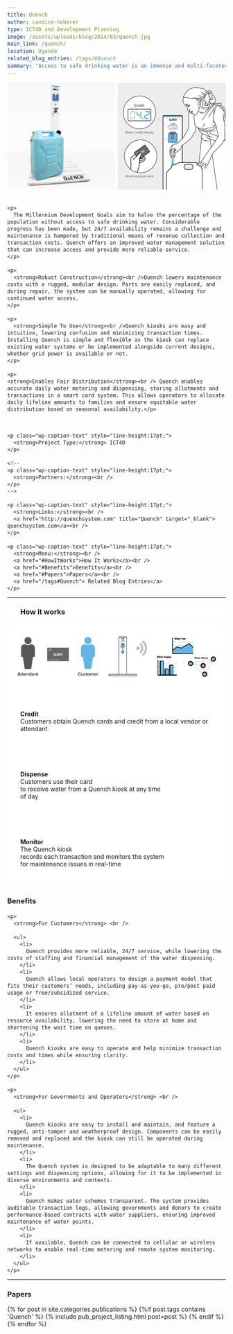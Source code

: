 ```yaml
---
title: Quench
author: candice-heberer
type: ICT4D and Development Planning
image: /assets/uploads/blog/2014/03/quench.jpg
main_link: /quench/
location: Uganda
related_blog_entries: /tags/#Quench
summary: "Access to safe drinking water is an immense and multi-faceted problem in the developing world. Quench is a smart water dispensing solution that ensures all-day access to safe drinking water and allows accurate metering and monitoring of water supply and usage, including the provision of a daily “lifeline” amount of water to all households using the system."
---
```


<div class="row-fluid">
  <div class="span12">
    <img src="/assets/uploads/blog/2014/10/quench_hero.jpg" alt="quench_hero" />
  </div>
</div>

<div class="row-fluid">
  <div class="span9">
    <br />

    <p>
      The Millennium Development Goals aim to halve the percentage of the population without access to safe drinking water. Considerable progress has been made, but 24/7 availability remains a challenge and maintenance is hampered by traditional means of revenue collection and transaction costs. Quench offers an improved water management solution that can increase access and provide more reliable service.
    </p>

    <p>
      <strong>Robust Construction</strong><br />Quench lowers maintenance costs with a rugged, modular design. Parts are easily replaced, and during repair, the system can be manually operated, allowing for continued water access.
    </p>

    <p>
      <strong>Simple To Use</strong><br />Quench kiosks are easy and intuitive, lowering confusion and minimizing transaction times. Installing Quench is simple and flexible as the kiosk can replace existing water systems or be implemented alongside current designs, whether grid power is available or not.
    </p>

    <p>
    <strong>Enables Fair Distribution</strong><br /> Quench enables accurate daily water metering and dispensing, storing allotments and transactions in a smart card system. This allows operators to allocate daily lifeline amounts to families and ensure equitable water distribution based on seasonal availability.</p>
  </div>

  <div class="span3">
    <br />

    <p class="wp-caption-text" style="line-height:17pt;">
      <strong>Project Type:</strong> ICT4D
    </p>

    <!--
    <p class="wp-caption-text" style="line-height:17pt;">
      <strong>Partners:</strong><br />
    </p>
    -->

    <p class="wp-caption-text" style="line-height:17pt;">
      <strong>Links:</strong><br />
      <a href="http://quenchsystem.com" title="Quench" target="_blank"> quenchsystem.com</a><br />
    </p>

    <p class="wp-caption-text" style="line-height:17pt;">
      <strong>Menu:</strong><br />
      <a href="#HowItWorks">How It Works</a><br />
      <a href="#Benefits">Benefits</a><br />
      <a href="#Papers">Papers</a><br />
      <a href="/tags#Quench"> Related Blog Entries</a>
    </p>

  </div>
</div>

* * *

<div class="row-fluid" style="background:#FFFFFF;">
  <div class="span12" style="padding:0px 0px 0px 30px;">
    <a id="HowItWorks"></a>
    <h3>
      How it works
    </h3>
  </div>
</div>

<div class="row-fluid" style="background:#FFFFFF;">
  <div class="span12">
    <img src="/assets/uploads/blog/2014/10/howitworks.png" alt="howitworks" />
  </div>
</div>

<div class="row-fluid" style="background:#FFFFFF;">
  <div class="span4" style="padding:30px;">
    <p>
      <strong>Credit</strong><br />Customers obtain Quench cards and credit from a local vendor or attendant
    </p>
  </div>

  <div class="span4" style="padding:30px;">
    <p>
      <strong>Dispense</strong><br />Customers use their card <br />to receive water from a Quench kiosk at any time <br />of day
    </p>
  </div>

  <div class="span4" style="padding:30px;">
    <p>
      <strong>Monitor</strong><br />The Quench kiosk <br />records each transaction and monitors the system <br />for maintenance issues in real-time
    </p>
  </div>
</div>


<div class="row-fluid">
  <div class="span12">
    <a id="Benefits"></a>
    <h3>
      Benefits
    </h3>

    <p>
      <strong>For Customers</strong> <br />

      <ul>
        <li>
          Quench provides more reliable, 24/7 service, while lowering the costs of staffing and financial management of the water dispensing.
        </li>
        <li>
          Quench allows local operators to design a payment model that fits their customers’ needs, including pay-as-you-go, pre/post paid usage or free/subsidized service.
        </li>
        <li>
          It ensures allotment of a lifeline amount of water based on resource availability, lowering the need to store at home and shortening the wait time on queues.
        </li>
        <li>
          Quench kiosks are easy to operate and help minimize transaction costs and times while ensuring clarity.
        </li>
      </ul>
    </p>

    <p>
      <strong>For Governments and Operators</strong> <br />

      <ul>
        <li>
          Quench kiosks are easy to install and maintain, and feature a rugged, anti-tamper and weatherproof design. Components can be easily removed and replaced and the kiosk can still be operated during maintenance.
        </li>
        <li>
          The Quench system is designed to be adaptable to many different settings and dispensing options, allowing for it to be implemented in diverse environments and contexts.
        </li>
        <li>
          Quench makes water schemes transparent. The system provides auditable transaction logs, allowing governments and donors to create performance-based contracts with water suppliers, ensuring improved maintenance of water points.
        </li>
        <li>
          If available, Quench can be connected to cellular or wireless networks to enable real-time metering and remote system monitoring.
        </li>
      </ul>
    </p>
  </div>
</div>

<div class="row-fluid">
  <div class="span12">
    <hr />
    <a id="Papers"></a>
    <h3>Papers</h3>
    <div class="post-list" style="list-style-type:none">
      {% for post in site.categories.publications %}
        {%if post.tags contains 'Quench' %}
          {% include pub_project_listing.html post=post %}
        {% endif %}
      {% endfor %}
    </div>
  </div>
</div>
